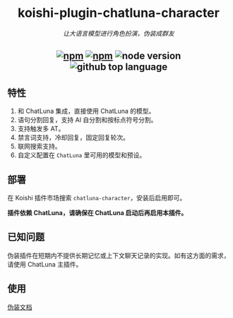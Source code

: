 <div align="center">

# koishi-plugin-chatluna-character

_让大语言模型进行角色扮演，伪装成群友_

## [![npm](https://img.shields.io/npm/v/koishi-plugin-chatluna-character)](https://www.npmjs.com/package/koishi-plugin-chatluna-character) [![npm](https://img.shields.io/npm/dm/koishi-plugin-chatluna-character)](https://www.npmjs.com/package/koishi-plugin-chatluna-character) ![node version](https://img.shields.io/badge/node-%3E=18-green) ![github top language](https://img.shields.io/github/languages/top/ChatLunaLab/chatluna-character?logo=github)

</div>

## 特性

1. 和 ChatLuna 集成，直接使用 ChatLuna 的模型。
2. 语句分割回复，支持 AI 自分割和按标点符号分割。
3. 支持触发多 AT。
4. 禁言词支持，冷却回复，固定回复轮次。
5. 联网搜索支持。
6. 自定义配置在 `ChatLuna` 里可用的模型和预设。

## 部署

在 Koishi 插件市场搜索 `chatluna-character`，安装后启用即可。

**插件依赖 ChatLuna，请确保在 ChatLuna 启动后再启用本插件。**

## 已知问题

伪装插件在短期内不提供长期记忆或上下文聊天记录的实现。如有这方面的需求，请使用 ChatLuna 主插件。

## 使用

[伪装文档](https://chatluna.chat/ecosystem/other/character.html)

